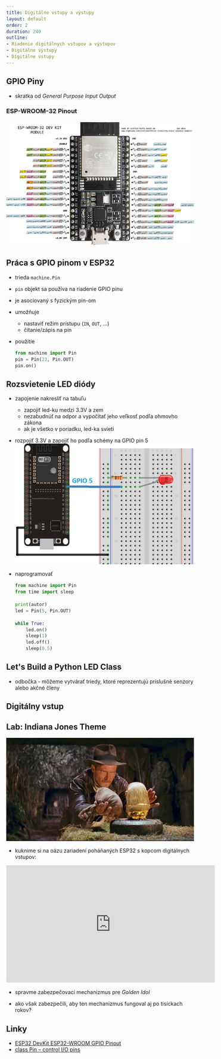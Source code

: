 ```yaml
---
title: Digitálne vstupy a výstupy
layout: default
order: 2
duration: 240
outline:
- Riadenie digitálnych vstupov a výstupov
- Digitálne výstupy
- Digitálne vstupy
---
```


## GPIO Piny

* skratka od _General Purpose Input Output_

### ESP-WROOM-32 Pinout

[![ESP-WROOM-32 Pinout](images/esp32-pinout.jpg)](https://www.flickr.com/photos/jgustavoam/40089095211/in/photostream/)


## Práca s GPIO pinom v ESP32

* trieda `machine.Pin`

* `pin` objekt sa používa na riadenie GPIO pinu

* je asociovaný s fyzickým pin-om

* umožňuje
    * nastaviť režim prístupu (`IN`, `OUT`, ...)
    * čítanie/zápis na pin

* použitie
    ```python
    from machine import Pin
    pin = Pin(23, Pin.OUT)
    pin.on()
    ```

## Rozsvietenie LED diódy

* zapojenie nakresliť na tabuľu
    * zapojiť led-ku medzi 3.3V a zem
    * nezabudnúť na odpor a vypočítať jeho veľkosť podľa ohmovho zákona
    * ak je všetko v poriadku, led-ka svieti

* rozpojiť 3.3V a zapojiť ho podľa schémy na GPIO pin 5
    ![Blink](images/esp32-blink.png)

* naprogramovať
    ```python
    from machine import Pin
    from time import sleep

    print(autor)
    led = Pin(5, Pin.OUT)

    while True:
        led.on()
        sleep(1)
        led.off()
        sleep(0.5)
    ```



## Let's Build a Python LED Class

* odbočka - môžeme vytvárať triedy, ktoré reprezentujú príslušné senzory alebo akčné členy


## Digitálny vstup


## Lab: Indiana Jones Theme

![Indiana Jones and the Raiders of the Lost Ark](images/indiana.jones.jpg)

* kuknime si na oázu zariadení poháňaných ESP32 s kopcom digitálnych vstupov:

<iframe width="560" height="315" src="https://www.youtube.com/embed/aADExWV1bsM" frameborder="0" allow="accelerometer; autoplay; encrypted-media; gyroscope; picture-in-picture" allowfullscreen></iframe>

* spravme zabezpečovací mechanizmus pre _Golden Idol_

* ako však zabezpečili, aby ten mechanizmus fungoval aj po tisíckach rokov?


## Linky
* [ESP32 DevKit ESP32-WROOM GPIO Pinout](https://circuits4you.com/2018/12/31/esp32-devkit-esp32-wroom-gpio-pinout/)
* [class Pin – control I/O pins](http://docs.micropython.org/en/latest/library/machine.Pin.html#machine-pin)
